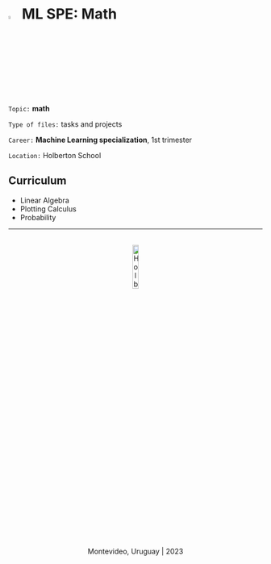 # <a> <img src="https://upload.wikimedia.org/wikipedia/commons/2/21/Matlab_Logo.png" alt="Matlab logo" width=4%></img></a> **ML SPE: Math**

`Topic:` **math**

`Type of files:` tasks and projects

`Career:` **Machine Learning specialization**, 1st trimester

`Location:` Holberton School

## Curriculum
- Linear Algebra
- Plotting Calculus
- Probability

<hr><br>
<div align="center">
    <img src="https://apply.holbertonschool.com/holberton-logo.png" alt="Holberton logo" width=15%></img>
</div>

<p align="center">Montevideo, Uruguay | 2023</p>
